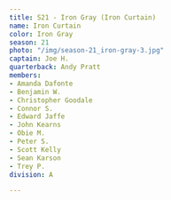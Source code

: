 ```yaml
---
title: S21 - Iron Gray (Iron Curtain)
name: Iron Curtain
color: Iron Gray
season: 21
photo: "/img/season-21_iron-gray-3.jpg"
captain: Joe H.
quarterback: Andy Pratt
members:
- Amanda Dafonte
- Benjamin W.
- Christopher Goodale
- Connor S.
- Edward Jaffe
- John Kearns
- Obie M.
- Peter S.
- Scott Kelly
- Sean Karson
- Trey P.
division: A

---
```

